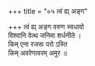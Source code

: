 +++
title = "०५ त्वं ह्य् अङ्ग"

+++
त्वं ह्य् अङ्ग वरुण स्वधावो  
विश्वानि वेत्थ जनिमा शर्धनीते ।  
किम् एना रजसः परो ऽस्ति  
किम् अवरेणावरम् अमुर ॥